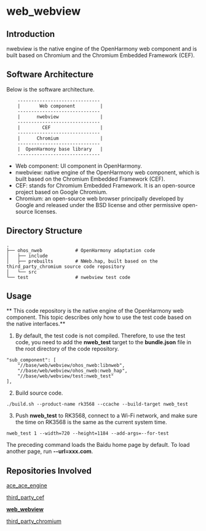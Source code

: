 # web_webview
## Introduction
nwebview is the native engine of the OpenHarmony web component and is built based on Chromium and the Chromium Embedded Framework (CEF).
## Software Architecture
Below is the software architecture.
```
    ------------------------------
    |       Web component         |
    ------------------------------
    |      nwebview               |
    ------------------------------
    |        CEF                  |
    ------------------------------
    |      Chromium               |
    ------------------------------
    |  OpenHarmony base library   |
    ------------------------------
```
* Web component: UI component in OpenHarmony.
* nwebview: native engine of the OpenHarmony web component, which is built based on the Chromium Embedded Framework (CEF).
* CEF: stands for Chromium Embedded Framework. It is an open-source project based on Google Chromium.
* Chromium: an open-source web browser principally developed by Google and released under the BSD license and other permissive open-source licenses.
 ## Directory Structure
```
.
├── ohos_nweb            # OpenHarmony adaptation code
│   ├── include
│   ├── prebuilts        # NWeb.hap, built based on the third_party_chromium source code repository
│   └── src
└── test                 # nwebview test code
```
## Usage
** This code repository is the native engine of the OpenHarmony web component. This topic describes only how to use the test code based on the native interfaces.**

1. By default, the test code is not compiled. Therefore, to use the test code, you need to add the **nweb_test** target to the **bundle.json** file in the root directory of the code repository.
```
"sub_component": [
    "//base/web/webview/ohos_nweb:libnweb",
    "//base/web/webview/ohos_nweb:nweb_hap",
    "//base/web/webview/test:nweb_test"
],
```
2. Build source code.
```
./build.sh --product-name rk3568 --ccache --build-target nweb_test
```
3. Push **nweb_test** to RK3568, connect to a Wi-Fi network, and make sure the time on RK3568 is the same as the current system time.
```
nweb_test 1 --width=720 --height=1184 --add-args=--for-test
```
The preceding command loads the Baidu home page by default. To load another page, run **--url=xxx.com**.

## Repositories Involved

[ace_ace_engine](https://gitee.com/openharmony/ace_ace_engine)

[third_party_cef](https://gitee.com/openharmony/third_party_cef)

**[web_webview](https://gitee.com/openharmony/web_webview)**

[third_party_chromium](https://gitee.com/openharmony/third_party_chromium)
